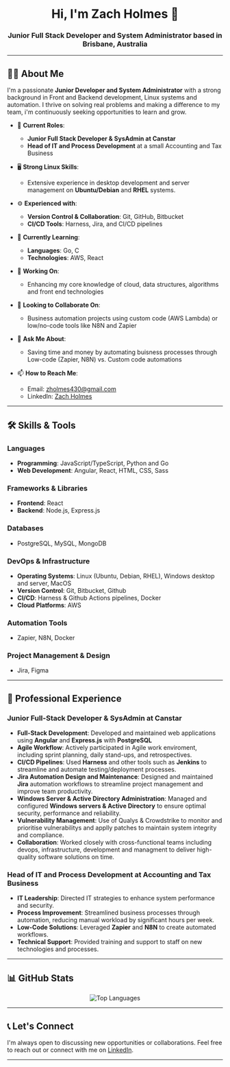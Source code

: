 <h1 align="center">Hi, I'm Zach Holmes 👋</h1>
<h3 align="center">Junior Full Stack Developer and System Administrator based in Brisbane, Australia</h3>

---

## 👨‍💻 About Me

I'm a passionate **Junior Developer and System Administrator** with a strong background in Front and Backend development, Linux systems and automation. I thrive on solving real problems and making a difference to my team, i'm continuously seeking opportunities to learn and grow.

- 💼 **Current Roles**:
  - **Junior Full Stack Developer & SysAdmin at Canstar**
  - **Head of IT and Process Development** at a small Accounting and Tax Business

- 🖥️ **Strong Linux Skills**:
  - Extensive experience in desktop development and server management on **Ubuntu/Debian** and **RHEL** systems.

- ⚙️ **Experienced with**:
  - **Version Control & Collaboration**: Git, GitHub, Bitbucket
  - **CI/CD Tools**: Harness, Jira, and CI/CD pipelines

- 🌱 **Currently Learning**:
  - **Languages**: Go, C
  - **Technologies**: AWS, React

- 🔭 **Working On**:
  - Enhancing my core knowledge of cloud, data structures, algorithms and front end technologies 

- 👯 **Looking to Collaborate On**:
  - Business automation projects using custom code (AWS Lambda) or low/no-code tools like N8N and Zapier

- 💬 **Ask Me About**:
  - Saving time and money by automating buisness processes through Low-code (Zapier, N8N) vs. Custom code automations

- 📫 **How to Reach Me**:
  - Email: [zholmes430@gmail.com](mailto:zholmes430@gmail.com)
  - LinkedIn: [Zach Holmes](https://www.linkedin.com/in/zach-holmes-60042a181/)

<!---
---

## 🚀 Projects

### [Project 1](#)
*A brief description of the project, your role, the technologies used, and the impact or results.*

### [Project 2](#)
*A brief description showcasing different skills or technologies.*

-->
---

## 🛠️ Skills & Tools

### **Languages**

- **Programming**: JavaScript/TypeScript, Python and Go
- **Web Development**: Angular, React, HTML, CSS, Sass

### **Frameworks & Libraries**

- **Frontend**: React
- **Backend**: Node.js, Express.js

### **Databases**

- PostgreSQL, MySQL, MongoDB

### **DevOps & Infrastructure**

- **Operating Systems**: Linux (Ubuntu, Debian, RHEL), Windows desktop and server, MacOS
- **Version Control**: Git, Bitbucket, Github
- **CI/CD**: Harness & Github Actions pipelines, Docker
- **Cloud Platforms**: AWS 

### **Automation Tools**

- Zapier, N8N, Docker

### **Project Management & Design**

- Jira, Figma

---

## 💼 Professional Experience

### **Junior Full-Stack Developer & SysAdmin at Canstar**

- **Full-Stack Development**: Developed and maintained web applications using **Angular** and **Express.js** with **PostgreSQL**
- **Agile Workflow**: Actively participated in Agile work enviroment, including sprint planning, daily stand-ups, and retrospectives.
- **CI/CD Pipelines**: Used **Harness** and other tools such as **Jenkins** to streamline and automate testing/deployment processes.
- **Jira Automation Design and Maintenance**: Designed and maintained **Jira** automation workflows to streamline project management and improve team productivity.
- **Windows Server & Active Directory Administration**: Managed and configured **Windows servers & Active Directory** to ensure optimal security, performance and reliability.
- **Vulnerability Management**: Use of Qualys & Crowdstrike to monitor and prioritise vulnerabilitys and applly patches to maintain system integrity and compliance.
- **Collaboration**: Worked closely with cross-functional teams including devops, infrastructure, development and managment to deliver high-quality software solutions on time.

### **Head of IT and Process Development at Accounting and Tax Business**

- **IT Leadership**: Directed IT strategies to enhance system performance and security.
- **Process Improvement**: Streamlined business processes through automation, reducing manual workload by significant hours per week.
- **Low-Code Solutions**: Leveraged **Zapier** and **N8N** to create automated workflows.
- **Technical Support**: Provided training and support to staff on new technologies and processes.


---

## 📊 GitHub Stats

<p align="center">
  <img src="https://github-readme-stats.vercel.app/api/top-langs/?username=zachholmesdev&hide=css,html,scss&exclude_repo=complete-intro-to-sql,angular-fundamentals-lessons,kata-machine&theme=onedark" alt="Top Languages">
</p>

---

## 📞 Let's Connect

I'm always open to discussing new opportunities or collaborations. Feel free to reach out or connect with me on [LinkedIn](https://www.linkedin.com/in/zach-holmes-60042a181/).

---

